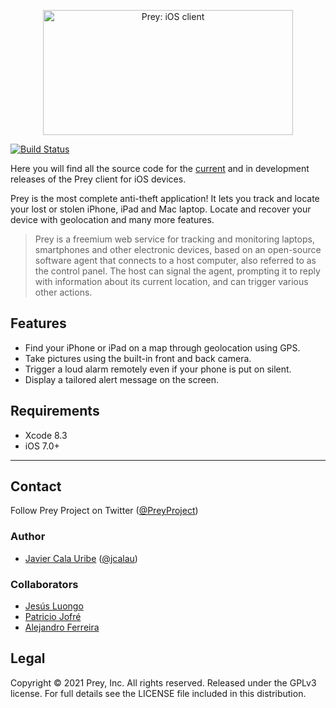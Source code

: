 <p align="center">
  <img src="https://repository-images.githubusercontent.com/1000650/9f546780-e0b6-11ea-9e53-a82f8e775fbb" alt="Prey: iOS client" height="200" width="400"/>
</p>

[![Build Status](https://travis-ci.org/prey/prey-ios-client.svg?branch=master)](https://travis-ci.org/prey/prey-ios-client)

Here you will find all the source code for the [current](https://bitly.com/preyios) and in development releases of the Prey client for iOS devices.

Prey is the most complete anti-theft application! It lets you track and locate your lost or stolen iPhone, iPad and Mac laptop. Locate and recover your device with geolocation and many more features.

> Prey is a freemium web service for tracking and monitoring laptops, smartphones and other electronic devices, based on an open-source software agent that connects to a host computer, also referred to as the control panel. The host can signal the agent, prompting it to reply with information about its current location, and can trigger various other actions.

## Features

- Find your iPhone or iPad on a map through geolocation using GPS.
- Take pictures using the built-in front and back camera.
- Trigger a loud alarm remotely even if your phone is put on silent.
- Display a tailored alert message on the screen.

## Requirements

- Xcode 8.3
- iOS 7.0+

---

## Contact

Follow Prey Project on Twitter ([@PreyProject](https://twitter.com/PreyProject))

### Author

- [Javier Cala Uribe](http://github.com/jcalau) ([@jcalau](https://twitter.com/jcalau))


### Collaborators

- [Jesús Luongo](https://github.com/jll90)
- [Patricio Jofré](https://github.com/patriciojofre)
- [Alejandro Ferreira](https://github.com/xhidnoda)

## Legal

Copyright © 2021 Prey, Inc. All rights reserved.
Released under the GPLv3 license.
For full details see the LICENSE file included in this distribution.
